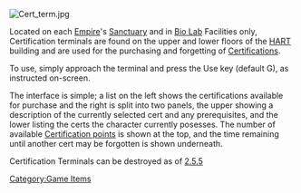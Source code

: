 ![](Cert_term.jpg "Cert_term.jpg")

Located on each [Empire](Empire "wikilink")'s
[Sanctuary](Sanctuary "wikilink") and in [Bio Lab](Bio_Lab "wikilink")
Facilities only, Certification terminals are found on the upper and
lower floors of the [HART](HART "wikilink") building and are used for
the purchasing and forgetting of
[Certifications](Certifications "wikilink").

To use, simply approach the terminal and press the Use key (default G),
as instructed on-screen.

The interface is simple; a list on the left shows the certifications
available for purchase and the right is split into two panels, the upper
showing a description of the currently selected cert and any
prerequisites, and the lower listing the certs the character currently
posesses. The number of available [Certification
points](Certification_points "wikilink") is shown at the top, and the
time remaining until another cert may be forgotten is shown underneath.

Certification Terminals can be destroyed as of [2.5.5](2.5.5 "wikilink")

[Category:Game Items](Category:Game_Items "wikilink")